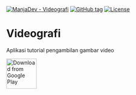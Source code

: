 [![ManjaDev - Videografi](https://img.shields.io/static/v1?label=ManjaDev&message=Videografi&color=red&logo=github)](https://github.com/ManjaDev/Videografi "Go to GitHub repo")
[![GitHub tag](https://img.shields.io/github/tag/ManjaDev/Videografi?include_prereleases=&sort=semver&color=green)](https://github.com/ManjaDev/Videografi/releases/)
[![License](https://img.shields.io/badge/License-MIT-blue)](#license)
# Videografi
Aplikasi tutorial pengambilan gambar video

[<img src="https://play.google.com/intl/en_us/badges/images/generic/en_badge_web_generic.png" 
alt="Download from Google Play" 
height="80">](https://play.google.com/store/apps/details?id=studio.manja.videografi)
